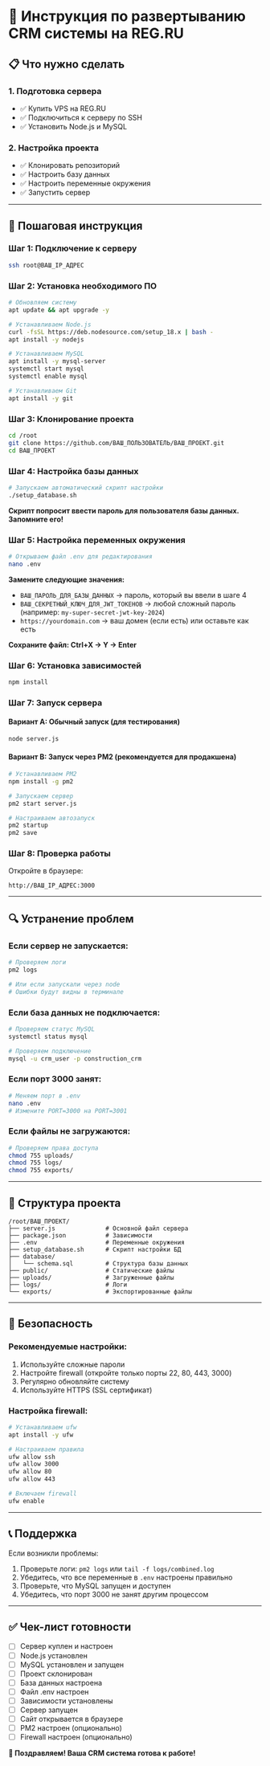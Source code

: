 # 🚀 Инструкция по развертыванию CRM системы на REG.RU

## 📋 Что нужно сделать

### 1. Подготовка сервера
- ✅ Купить VPS на REG.RU
- ✅ Подключиться к серверу по SSH
- ✅ Установить Node.js и MySQL

### 2. Настройка проекта
- ✅ Клонировать репозиторий
- ✅ Настроить базу данных
- ✅ Настроить переменные окружения
- ✅ Запустить сервер

---

## 🔧 Пошаговая инструкция

### Шаг 1: Подключение к серверу
```bash
ssh root@ВАШ_IP_АДРЕС
```

### Шаг 2: Установка необходимого ПО
```bash
# Обновляем систему
apt update && apt upgrade -y

# Устанавливаем Node.js
curl -fsSL https://deb.nodesource.com/setup_18.x | bash -
apt install -y nodejs

# Устанавливаем MySQL
apt install -y mysql-server
systemctl start mysql
systemctl enable mysql

# Устанавливаем Git
apt install -y git
```

### Шаг 3: Клонирование проекта
```bash
cd /root
git clone https://github.com/ВАШ_ПОЛЬЗОВАТЕЛЬ/ВАШ_ПРОЕКТ.git
cd ВАШ_ПРОЕКТ
```

### Шаг 4: Настройка базы данных
```bash
# Запускаем автоматический скрипт настройки
./setup_database.sh
```

**Скрипт попросит ввести пароль для пользователя базы данных. Запомните его!**

### Шаг 5: Настройка переменных окружения
```bash
# Открываем файл .env для редактирования
nano .env
```

**Замените следующие значения:**
- `ВАШ_ПАРОЛЬ_ДЛЯ_БАЗЫ_ДАННЫХ` → пароль, который вы ввели в шаге 4
- `ВАШ_СЕКРЕТНЫЙ_КЛЮЧ_ДЛЯ_JWT_ТОКЕНОВ` → любой сложный пароль (например: `my-super-secret-jwt-key-2024`)
- `https://yourdomain.com` → ваш домен (если есть) или оставьте как есть

**Сохраните файл: Ctrl+X → Y → Enter**

### Шаг 6: Установка зависимостей
```bash
npm install
```

### Шаг 7: Запуск сервера

#### Вариант A: Обычный запуск (для тестирования)
```bash
node server.js
```

#### Вариант B: Запуск через PM2 (рекомендуется для продакшена)
```bash
# Устанавливаем PM2
npm install -g pm2

# Запускаем сервер
pm2 start server.js

# Настраиваем автозапуск
pm2 startup
pm2 save
```

### Шаг 8: Проверка работы
Откройте в браузере:
```
http://ВАШ_IP_АДРЕС:3000
```

---

## 🔍 Устранение проблем

### Если сервер не запускается:
```bash
# Проверяем логи
pm2 logs

# Или если запускали через node
# Ошибки будут видны в терминале
```

### Если база данных не подключается:
```bash
# Проверяем статус MySQL
systemctl status mysql

# Проверяем подключение
mysql -u crm_user -p construction_crm
```

### Если порт 3000 занят:
```bash
# Меняем порт в .env
nano .env
# Измените PORT=3000 на PORT=3001
```

### Если файлы не загружаются:
```bash
# Проверяем права доступа
chmod 755 uploads/
chmod 755 logs/
chmod 755 exports/
```

---

## 📁 Структура проекта
```
/root/ВАШ_ПРОЕКТ/
├── server.js              # Основной файл сервера
├── package.json           # Зависимости
├── .env                   # Переменные окружения
├── setup_database.sh      # Скрипт настройки БД
├── database/
│   └── schema.sql         # Структура базы данных
├── public/                # Статические файлы
├── uploads/               # Загруженные файлы
├── logs/                  # Логи
└── exports/               # Экспортированные файлы
```

---

## 🔐 Безопасность

### Рекомендуемые настройки:
1. Используйте сложные пароли
2. Настройте firewall (откройте только порты 22, 80, 443, 3000)
3. Регулярно обновляйте систему
4. Используйте HTTPS (SSL сертификат)

### Настройка firewall:
```bash
# Устанавливаем ufw
apt install -y ufw

# Настраиваем правила
ufw allow ssh
ufw allow 3000
ufw allow 80
ufw allow 443

# Включаем firewall
ufw enable
```

---

## 📞 Поддержка

Если возникли проблемы:
1. Проверьте логи: `pm2 logs` или `tail -f logs/combined.log`
2. Убедитесь, что все переменные в `.env` настроены правильно
3. Проверьте, что MySQL запущен и доступен
4. Убедитесь, что порт 3000 не занят другим процессом

---

## ✅ Чек-лист готовности

- [ ] Сервер куплен и настроен
- [ ] Node.js установлен
- [ ] MySQL установлен и запущен
- [ ] Проект склонирован
- [ ] База данных настроена
- [ ] Файл .env настроен
- [ ] Зависимости установлены
- [ ] Сервер запущен
- [ ] Сайт открывается в браузере
- [ ] PM2 настроен (опционально)
- [ ] Firewall настроен (опционально)

**🎉 Поздравляем! Ваша CRM система готова к работе!**